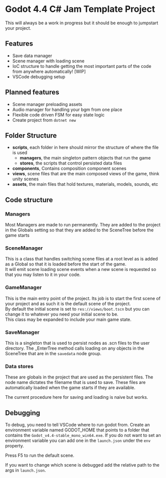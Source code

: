 # Godot 4.4 C# Jam Template Project

This will always be a work in progress but it should be enough to jumpstart your project.

## Features
- Save data manager
- Scene manager with loading scene
- IoC structure to handle getting the most important parts of the code from anywhere automatically! [WIP]
- VSCode debugging setup

## Planned features
- Scene manager preloading assets
- Audio manager for handling your bgm from one place
- Flexible code driven FSM for easy state logic
- Create project from `dotnet new`

## Folder Structure
- **scripts**, each folder in here should mirror the structure of where the file is used
  - **managers**, the main singleton pattern objects that run the game
  - **stores**, the scripts that control persisted data files
- **components**, Contains composition component scenes
- **views**, scene files that are the main composed views of the game, think unity scenes
- **assets**, the main files that hold textures, materials, models, sounds, etc

## Code structure
### Managers
Most Managers are made to run permanently. They are added to the project in the Globals setting so that they are added to the SceneTree before the game starts

### SceneManager
This is a class that handles switching scene files at a root level as is added as a Global so that it is loaded before the start of the game.<br>
It will emit scene loading scene events when a new scene is requested so that you may listen to it in your code.

### GameManager
This is the main entry point of the project. Its job is to start the first scene of your project and as such it is the default scene of the project.<br>
By default the initial scene is set to `res://views/boot.tscn` but you can change it to whatever you need your initial scene to be. <br>
This class may be expanded to include your main game state.

### SaveManager
This is a singleton that is used to persist nodes as .scn files to the user directory.
The _EnterTree method calls loading on any objects in the SceneTree that are in the `savedata` node group.

### Data stores
These are globals in the project that are used as the persistent files. The node name dictates the filename that is used to save. These files are automatically loaded when the game starts if they are available.

The current procedure here for saving and loading is naive but works.

## Debugging
To debug, you need to tell VSCode where to run godot from. Create an environment variable named GODOT_HOME that points to a folder that contains the `Godot_v4.4-stable_mono_win64.exe`.
If you do not want to set an environment variable you can add one in the `launch.json` under the `env` property.

Press F5 to run the default scene.

If you want to change which scene is debugged add the relative path to the args in `launch.json`.
